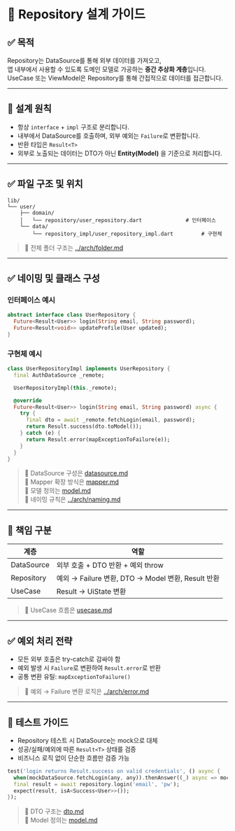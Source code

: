 # 🧩 Repository 설계 가이드

## ✅ 목적

Repository는 DataSource를 통해 외부 데이터를 가져오고,  
앱 내부에서 사용할 수 있도록 도메인 모델로 가공하는 **중간 추상화 계층**입니다.  
UseCase 또는 ViewModel은 Repository를 통해 간접적으로 데이터를 접근합니다.

---

## 🧱 설계 원칙

- 항상 `interface` + `impl` 구조로 분리합니다.
- 내부에서 DataSource를 호출하며, 외부 예외는 `Failure`로 변환합니다.
- 반환 타입은 `Result<T>`
- 외부로 노출되는 데이터는 DTO가 아닌 **Entity(Model)** 을 기준으로 처리합니다.

---

## ✅ 파일 구조 및 위치

```
lib/
└── user/
    ├── domain/
    │   └── repository/user_repository.dart              # 인터페이스
    └── data/
        └── repository_impl/user_repository_impl.dart         # 구현체
```

> 📎 전체 폴더 구조는 [../arch/folder.md](../arch/folder.md)

---

## ✅ 네이밍 및 클래스 구성

### 인터페이스 예시

```dart
abstract interface class UserRepository {
  Future<Result<User>> login(String email, String password);
  Future<Result<void>> updateProfile(User updated);
}
```

### 구현체 예시

```dart
class UserRepositoryImpl implements UserRepository {
  final AuthDataSource _remote;

  UserRepositoryImpl(this._remote);

  @override
  Future<Result<User>> login(String email, String password) async {
    try {
      final dto = await _remote.fetchLogin(email, password);
      return Result.success(dto.toModel());
    } catch (e) {
      return Result.error(mapExceptionToFailure(e));
    }
  }
}
```

> 📎 DataSource 구성은 [datasource.md](datasource.md)  
> 📎 Mapper 확장 방식은 [mapper.md](mapper.md)  
> 📎 모델 정의는 [model.md](model.md)  
> 📎 네이밍 규칙은 [../arch/naming.md](../arch/naming.md)

---

## 📌 책임 구분

| 계층 | 역할 |
|------|------|
| DataSource | 외부 호출 + DTO 반환 + 예외 throw |
| Repository | 예외 → Failure 변환, DTO → Model 변환, Result<T> 반환 |
| UseCase | Result → UiState 변환 |

> 📎 UseCase 흐름은 [usecase.md](usecase.md)

---

## ✅ 예외 처리 전략

- 모든 외부 호출은 try-catch로 감싸야 함
- 예외 발생 시 `Failure`로 변환하여 `Result.error`로 반환
- 공통 변환 유틸: `mapExceptionToFailure()`

> 📎 예외 → Failure 변환 로직은 [../arch/error.md](../arch/error.md)

---

## 🧪 테스트 가이드

- Repository 테스트 시 DataSource는 mock으로 대체
- 성공/실패/예외에 따른 `Result<T>` 상태를 검증
- 비즈니스 로직 없이 단순한 흐름만 검증 가능

```dart
test('login returns Result.success on valid credentials', () async {
  when(mockDataSource.fetchLogin(any, any)).thenAnswer((_) async => mockDto);
  final result = await repository.login('email', 'pw');
  expect(result, isA<Success<User>>());
});
```

> 📎 DTO 구조는 [dto.md](dto.md)  
> 📎 Model 정의는 [model.md](model.md)